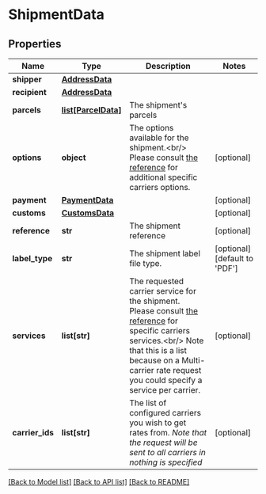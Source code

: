 # ShipmentData

## Properties
Name | Type | Description | Notes
------------ | ------------- | ------------- | -------------
**shipper** | [**AddressData**](AddressData.md) |  | 
**recipient** | [**AddressData**](AddressData.md) |  | 
**parcels** | [**list[ParcelData]**](ParcelData.md) | The shipment&#x27;s parcels | 
**options** | **object** |  The options available for the shipment.&lt;br/&gt; Please consult [the reference](#operation/references) for additional specific carriers options.  | [optional] 
**payment** | [**PaymentData**](PaymentData.md) |  | [optional] 
**customs** | [**CustomsData**](CustomsData.md) |  | [optional] 
**reference** | **str** | The shipment reference | [optional] 
**label_type** | **str** | The shipment label file type. | [optional] [default to 'PDF']
**services** | **list[str]** |  The requested carrier service for the shipment.  Please consult [the reference](#operation/references) for specific carriers services.&lt;br/&gt; Note that this is a list because on a Multi-carrier rate request you could specify a service per carrier.  | [optional] 
**carrier_ids** | **list[str]** |  The list of configured carriers you wish to get rates from.  *Note that the request will be sent to all carriers in nothing is specified*  | [optional] 

[[Back to Model list]](../README.md#documentation-for-models) [[Back to API list]](../README.md#documentation-for-api-endpoints) [[Back to README]](../README.md)

